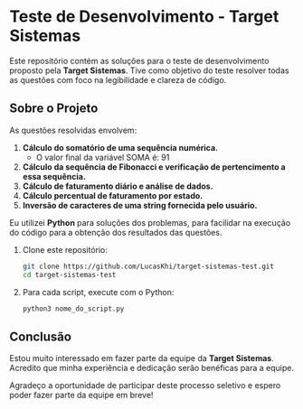 # Teste de Desenvolvimento - Target Sistemas

Este repositório contém as soluções para o teste de desenvolvimento proposto pela **Target Sistemas**. Tive como objetivo do teste resolver todas as questões com foco na legibilidade e clareza de código.

## Sobre o Projeto

As questões resolvidas envolvem:

1. **Cálculo do somatório de uma sequência numérica.**
    - O valor final da variável SOMA é: 91
2. **Cálculo da sequência de Fibonacci e verificação de pertencimento a essa sequência.**
3. **Cálculo de faturamento diário e análise de dados.**
4. **Cálculo percentual de faturamento por estado.**
5. **Inversão de caracteres de uma string fornecida pelo usuário.**


Eu utilizei **Python** para soluções dos problemas, para facilidar na execução do código para a obtenção dos resultados das questões.


1. Clone este repositório:

    ```bash
    git clone https://github.com/LucasKhi/target-sistemas-test.git
    cd target-sistemas-test
    ```

2. Para cada script, execute com o Python:

    ```bash
    python3 nome_do_script.py
    ```

## Conclusão

Estou muito interessado em fazer parte da equipe da **Target Sistemas**. Acredito que minha experiência e dedicação serão benéficas para a equipe.

Agradeço a oportunidade de participar deste processo seletivo e espero poder fazer parte da equipe em breve!
